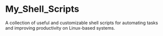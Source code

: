 # My_Shell_Scripts
A collection of useful and customizable shell scripts for automating tasks and improving productivity on Linux-based systems.
